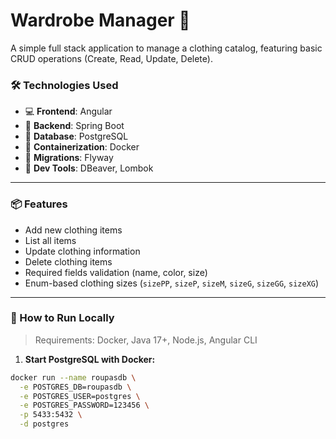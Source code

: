 # Wardrobe Manager 👕

A simple full stack application to manage a clothing catalog, featuring basic CRUD operations (Create, Read, Update, Delete).

### 🛠️ Technologies Used

- 💻 **Frontend**: Angular
- 🧠 **Backend**: Spring Boot
- 🐘 **Database**: PostgreSQL
- 🐳 **Containerization**: Docker
- 🔁 **Migrations**: Flyway
- 🧰 **Dev Tools**: DBeaver, Lombok

---

### 📦 Features

- Add new clothing items
- List all items
- Update clothing information
- Delete clothing items
- Required fields validation (name, color, size)
- Enum-based clothing sizes (`sizePP`, `sizeP`, `sizeM`, `sizeG`, `sizeGG`, `sizeXG`)

---

### 🚀 How to Run Locally

> Requirements: Docker, Java 17+, Node.js, Angular CLI

1. **Start PostgreSQL with Docker:**

```bash
docker run --name roupasdb \
  -e POSTGRES_DB=roupasdb \
  -e POSTGRES_USER=postgres \
  -e POSTGRES_PASSWORD=123456 \
  -p 5433:5432 \
  -d postgres
